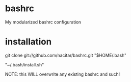bashrc
======

My modularized bashrc configuration


installation
============

git clone git://github.com/nacitar/bashrc.git "$HOME/.bash"

"~/.bash/install.sh"

NOTE: this WILL overwrite any existing bashrc and such!
